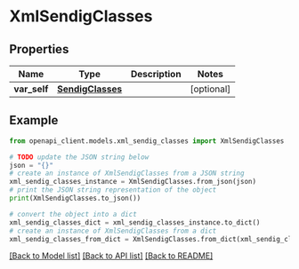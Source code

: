 # XmlSendigClasses


## Properties

Name | Type | Description | Notes
------------ | ------------- | ------------- | -------------
**var_self** | [**SendigClasses**](SendigClasses.md) |  | [optional] 

## Example

```python
from openapi_client.models.xml_sendig_classes import XmlSendigClasses

# TODO update the JSON string below
json = "{}"
# create an instance of XmlSendigClasses from a JSON string
xml_sendig_classes_instance = XmlSendigClasses.from_json(json)
# print the JSON string representation of the object
print(XmlSendigClasses.to_json())

# convert the object into a dict
xml_sendig_classes_dict = xml_sendig_classes_instance.to_dict()
# create an instance of XmlSendigClasses from a dict
xml_sendig_classes_from_dict = XmlSendigClasses.from_dict(xml_sendig_classes_dict)
```
[[Back to Model list]](../README.md#documentation-for-models) [[Back to API list]](../README.md#documentation-for-api-endpoints) [[Back to README]](../README.md)


